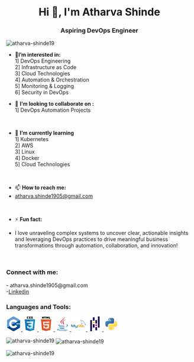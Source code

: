 <h1 align="center">Hi 👋, I'm Atharva Shinde</h1>
<h3 align="center">Aspiring DevOps Engineer</h3>

<p align="left"> <img src="https://komarev.com/ghpvc/?username=atharva-shinde19&label=Profile%20views&color=0e75b6&style=flat" alt="atharva-shinde19" /> </p>

- 🔭**I’m interested in:**<br>
 1] DevOps Engineering <br> 2] Infrastructure as Code<br> 3] Cloud Technologies<br>4] Automation & Orchestration<br> 5] Monitoring & Logging<br> 6] Security in DevOps

- 👯 **I’m looking to collaborate on :**<br>
1] DevOps Automation Projects
<br>

- 🌱 **I’m currently learning**<br>
    1] Kubernetes <br>
 2] AWS <br> 3] Linux <br> 4] Docker <br> 5] Cloud Technologies
<br>

- 📫 **How to reach me:** <br>
- atharva.shinde1905@gmail.com
<br>

- ⚡ **Fun fact:** <br>

-  I love unraveling complex systems to uncover clear, actionable insights and leveraging DevOps practices to drive meaningful business transformations through automation, collaboration, and innovation!
<br>
<h3 align="left">Connect with me:</h3>
- atharva.shinde1905@gmail.com<br>
-<a href="https://www.linkedin.com/in/atharva-shinde192005/" target="_blank">Linkedin</a>

<p align="left">
</p>

<h3 align="left">Languages and Tools:</h3>
<p align="left"> <a href="https://www.w3schools.com/cpp/" target="_blank" rel="noreferrer"> <img src="https://raw.githubusercontent.com/devicons/devicon/master/icons/cplusplus/cplusplus-original.svg" alt="cplusplus" width="40" height="40"/> </a> <a href="https://www.w3schools.com/css/" target="_blank" rel="noreferrer"> <img src="https://raw.githubusercontent.com/devicons/devicon/master/icons/css3/css3-original-wordmark.svg" alt="css3" width="40" height="40"/> </a> <a href="https://www.w3.org/html/" target="_blank" rel="noreferrer"> <img src="https://raw.githubusercontent.com/devicons/devicon/master/icons/html5/html5-original-wordmark.svg" alt="html5" width="40" height="40"/> </a> <a href="https://www.java.com" target="_blank" rel="noreferrer"> <img src="https://raw.githubusercontent.com/devicons/devicon/master/icons/java/java-original.svg" alt="java" width="40" height="40"/> </a> <a href="https://www.mysql.com/" target="_blank" rel="noreferrer"> <img src="https://raw.githubusercontent.com/devicons/devicon/master/icons/mysql/mysql-original-wordmark.svg" alt="mysql" width="40" height="40"/> </a> <a href="https://pandas.pydata.org/" target="_blank" rel="noreferrer"> <img src="https://raw.githubusercontent.com/devicons/devicon/2ae2a900d2f041da66e950e4d48052658d850630/icons/pandas/pandas-original.svg" alt="pandas" width="40" height="40"/> </a> <a href="https://www.python.org" target="_blank" rel="noreferrer"> <img src="https://raw.githubusercontent.com/devicons/devicon/master/icons/python/python-original.svg" alt="python" width="40" height="40"/> </a> </p>

<p><img align="left" src="https://github-readme-stats.vercel.app/api/top-langs?username=atharva-shinde19&show_icons=true&locale=en&layout=compact" alt="atharva-shinde19" /></p>

<p>&nbsp;<img align="center" src="https://github-readme-stats.vercel.app/api?username=atharva-shinde19&show_icons=true&locale=en" alt="atharva-shinde19" /></p>

<p><img align="center" src="https://github-readme-streak-stats.herokuapp.com/?user=atharva-shinde19&" alt="atharva-shinde19" /></p>
